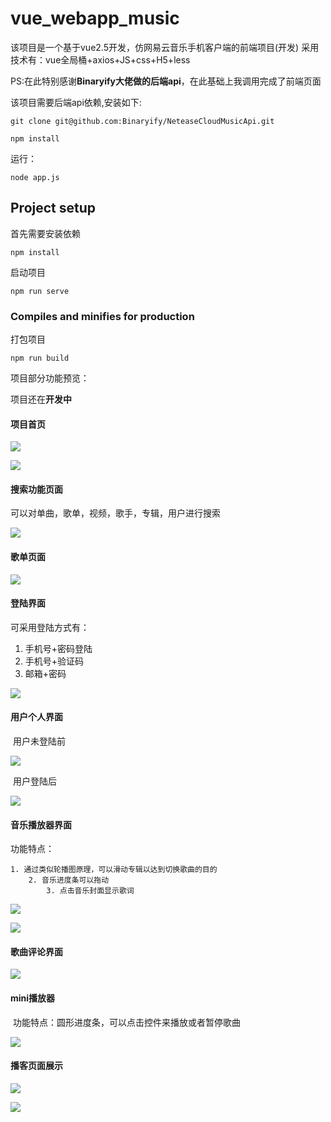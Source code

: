 # vue_webapp_music
该项目是一个基于vue2.5开发，仿网易云音乐手机客户端的前端项目(开发)
采用技术有：vue全局桶+axios+JS+css+H5+less

PS:在此特别感谢**Binaryify大佬做的后端api**，在此基础上我调用完成了前端页面


该项目需要后端api依赖,安装如下:
```
git clone git@github.com:Binaryify/NeteaseCloudMusicApi.git 

npm install
```
运行：

```
node app.js
```

## Project setup
首先需要安装依赖
```
npm install
```

启动项目
```
npm run serve
```

### Compiles and minifies for production
打包项目
```
npm run build
```

项目部分功能预览：

项目还在**开发中**

#### 项目首页

![](showImg/home1.png)

![](showImg/home2.png)

#### 搜索功能页面

可以对单曲，歌单，视频，歌手，专辑，用户进行搜索

![](showImg/search1.png)

#### 歌单页面

![](showImg/musicSheet1.png)

#### 登陆界面

可采用登陆方式有：

1. 手机号+密码登陆
2. 手机号+验证码
3. 邮箱+密码

![](showImg/login1.png)

#### 用户个人界面

​	用户未登陆前

![](showImg/profile1.png)

​	用户登陆后

![](showImg/profile2.png)

#### 音乐播放器界面

功能特点：

 	1. 通过类似轮播图原理，可以滑动专辑以达到切换歌曲的目的
      	2. 音乐进度条可以拖动
         	3. 点击音乐封面显示歌词



![](showImg/musicPlayer1.png)

![](showImg/musicPlayer2.png)

#### 歌曲评论界面

![](https://github.com/Leouen/vue_webapp_music/blob/develop/showImg/comment1.png)

#### mini播放器

​	功能特点：圆形进度条，可以点击控件来播放或者暂停歌曲

![](showImg/miniPlayer1.png)

#### 播客页面展示

![](showImg/podcast1.png)

![](showImg/podcast2.png)

